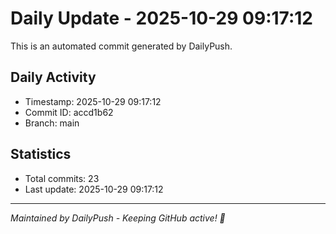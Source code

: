 # Daily Update - 2025-10-29 09:17:12

This is an automated commit generated by DailyPush.

## Daily Activity
- Timestamp: 2025-10-29 09:17:12
- Commit ID: accd1b62
- Branch: main

## Statistics
- Total commits: 23
- Last update: 2025-10-29 09:17:12

---
*Maintained by DailyPush - Keeping GitHub active! 🚀*
